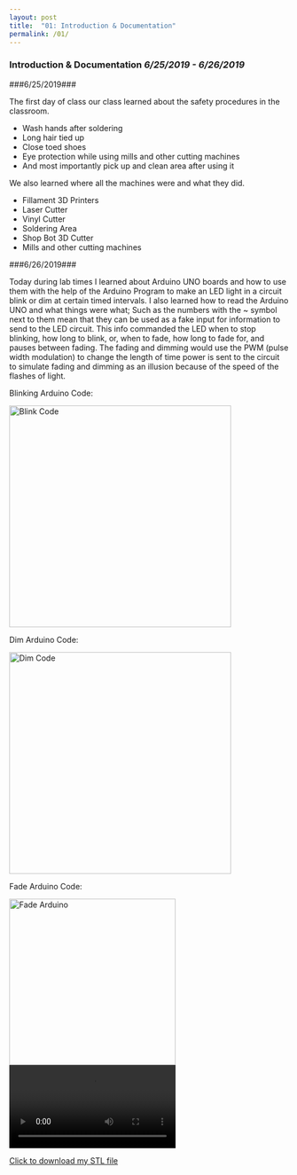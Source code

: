 ```yaml
---
layout: post
title:  "01: Introduction & Documentation"
permalink: /01/
---
```


### **Introduction & Documentation** _6/25/2019 - 6/26/2019_

###6/25/2019###

The first day of class our class learned about the safety procedures in the classroom.

- Wash hands after soldering
- Long hair tied up
- Close toed shoes
- Eye protection while using mills and other cutting machines
- And most importantly pick up and clean area after using it

We also learned where all the machines were and what they did.

- Fillament 3D Printers
- Laser Cutter
- Vinyl Cutter
- Soldering Area
- Shop Bot 3D Cutter
- Mills and other cutting machines

###6/26/2019###

Today during lab times I learned about Arduino UNO boards and how to use them with the help of the Arduino Program to make an LED light in a circuit blink or dim at certain timed intervals. I also learned how to read the Arduino UNO and what things were what; Such as the numbers with the ~ symbol next to them mean that they can be used as a fake input for information to send to the LED circuit. This info commanded the LED when to stop blinking, how long to blink, or, when to fade, how long to fade for, and pauses between fading. The fading and dimming would use the PWM (pulse width modulation) to change the length of time power is sent to the circuit to simulate fading and dimming as an illusion because of the speed of the flashes of light.


Blinking Arduino Code:

<img src="Blink Arduino.png" alt="Blink Code" style="height: 400px; max-width: 100%">

Dim Arduino Code:

<img src="Dim Arduino.png" alt="Dim Code" style="height: 400px; max-width: 100%">

Fade Arduino Code:

<img src="Fade Arduino.png" alt="Fade Arduino" style="height: 300px; max-width: 100%">

<!-- You can also use HTML tags to include a video -->
<video controls>
	<source src="demo.mp4" type="video/mp4">
</video>

<!-- Or to add a download link to any (reasonably small) file in your permalink directory -->

<a href='cube.stl' download>Click to download my STL file</a>

